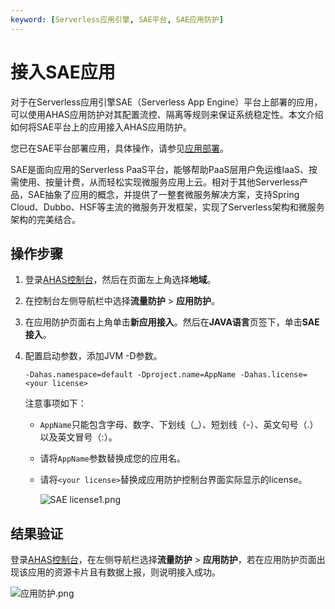 ```yaml
---
keyword: [Serverless应用引擎, SAE平台, SAE应用防护]
---
```


# 接入SAE应用

对于在Serverless应用引擎SAE（Serverless App Engine）平台上部署的应用，可以使用AHAS应用防护对其配置流控、隔离等规则来保证系统稳定性。本文介绍如何将SAE平台上的应用接入AHAS应用防护。

您已在SAE平台部署应用，具体操作，请参见[应用部署](/cn.zh-CN/应用部署/应用部署概述.md)。

SAE是面向应用的Serverless PaaS平台，能够帮助PaaS层用户免运维IaaS、按需使用、按量计费，从而轻松实现微服务应用上云。相对于其他Serverless产品，SAE抽象了应用的概念，并提供了一整套微服务解决方案，支持Spring Cloud、Dubbo、HSF等主流的微服务开发框架，实现了Serverless架构和微服务架构的完美结合。

## 操作步骤

1.  登录[AHAS控制台](https://ahas.console.aliyun.com)，然后在页面左上角选择**地域**。

2.  在控制台左侧导航栏中选择**流量防护** \> **应用防护**。

3.  在应用防护页面右上角单击**新应用接入**。然后在**JAVA语言**页签下，单击**SAE接入**。

4.  配置启动参数，添加JVM -D参数。

    ```
    -Dahas.namespace=default -Dproject.name=AppName -Dahas.license=<your license>
    ```

    注意事项如下：

    -   `AppName`只能包含字母、数字、下划线（\_）、短划线（-）、英文句号（.）以及英文冒号（:）。
    -   请将`AppName`参数替换成您的应用名。
    -   请将`<your license>`替换成应用防护控制台界面实际显示的license。

        ![SAE license1.png](https://static-aliyun-doc.oss-accelerate.aliyuncs.com/assets/img/zh-CN/3340968061/p204860.png)


## 结果验证

登录[AHAS控制台](https://ahas.console.aliyun.com)，在左侧导航栏选择**流量防护** \> **应用防护**，若在应用防护页面出现该应用的资源卡片且有数据上报，则说明接入成功。

![应用防护.png](https://static-aliyun-doc.oss-accelerate.aliyuncs.com/assets/img/zh-CN/1733858951/p139423.png)

